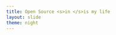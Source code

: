 ```yaml
---
title: Open Source <s>in </s>is my life
layout: slide
theme: night
---
```

<section data-markdown data-background-image="{{ "/images/bg/os-sprints-banner.jpeg" | prepend: site.baseurl }}"><script type="text/template"></script></section>

<section data-markdown data-background-color="rgb(8, 31, 39)"><script type="text/template">

  <br>

  ## {{ page.title }}
  ## (Open Source Sprints intro)

  <br>

  ### May 1, 2018
</script></section>

<section data-markdown data-transition="none"><script type="text/template">
  ## Who am I ?

  <div class="row">
    <div class="column" width="50%" style="display: inline-block">
      {% include img.html src="logos/5fc7fb4c2357e47359b6d0f58850aa05_360_360.jpeg" width="90%" height="50%" %}
    </div>
    <div class="column">
      <h4 style="margin: 0;">Sviatoslav Sydorenko</h4>
      <ul>
        <li>Senior Software Engineer at Ansible by Red Hat</li>
        <li>Open Source Developer, Contributor, Maintainer, Mentor</li>
      </ul>
    </div>
  </div>
</script></section>

<section data-markdown><script type="text/template">
  #### what is an open source?
</script></section>

<section data-markdown><script type="text/template">
  #### open culture
</script></section>

<section data-markdown><script type="text/template">
  #### perks
</script></section>

<section data-markdown><script type="text/template">
  #### what to do
</script></section>

<section data-markdown><script type="text/template">
  ## Schedule
  <dl>
    <dt>11:20‒12:00 — networking w/ contributors/maintainers</dt>
    <dt>12:00‒12:30 — projects announcements</dt>
    <dt>12:30‒12:50 — @vixentael sharing her FOSS experience</dt>
    <dt>12:50‒13:30 — start hacking</dt>
    <dt>13:30‒14:00 — 🍕 lunch</dt>
    <dt>14:00‒17:30 — continue hacking</dt>
    <dt>17:30‒18:00 — closing show off</dt>
  </dl>
</script></section>

<section data-markdown><script type="text/template">

## Sviatoslav Sydorenko
### @webknjaz at Keybase, Twitter, GitHub etc.

</script></section>
